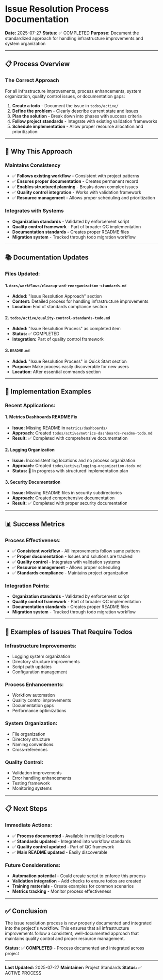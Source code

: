 # Issue Resolution Process Documentation

**Date:** 2025-07-27
**Status:** ✅ COMPLETED
**Purpose:** Document the standardized approach for handling infrastructure improvements and system organization

---

## 📋 **Process Overview**

### **The Correct Approach**
For all infrastructure improvements, process enhancements, system organization, quality control issues, or documentation gaps:

1. **Create a todo** - Document the issue in `todos/active/`
2. **Define the problem** - Clearly describe current state and issues
3. **Plan the solution** - Break down into phases with success criteria
4. **Follow project standards** - Integrate with existing validation frameworks
5. **Schedule implementation** - Allow proper resource allocation and prioritization

---

## 🎯 **Why This Approach**

### **Maintains Consistency**
- ✅ **Follows existing workflow** - Consistent with project patterns
- ✅ **Ensures proper documentation** - Creates permanent record
- ✅ **Enables structured planning** - Breaks down complex issues
- ✅ **Quality control integration** - Works with validation framework
- ✅ **Resource management** - Allows proper scheduling and prioritization

### **Integrates with Systems**
- **Organization standards** - Validated by enforcement script
- **Quality control framework** - Part of broader QC implementation
- **Documentation standards** - Creates proper README files
- **Migration system** - Tracked through todo migration workflow

---

## 📚 **Documentation Updates**

### **Files Updated:**

#### **1. `docs/workflows/cleanup-and-reorganization-standards.md`**
- **Added:** "Issue Resolution Approach" section
- **Content:** Detailed process for handling infrastructure improvements
- **Location:** End of standards compliance section

#### **2. `todos/active/quality-control-standards-todo.md`**
- **Added:** "Issue Resolution Process" as completed item
- **Status:** ✅ COMPLETED
- **Integration:** Part of quality control framework

#### **3. `README.md`**
- **Added:** "Issue Resolution Process" in Quick Start section
- **Purpose:** Make process easily discoverable for new users
- **Location:** After essential commands section

---

## 🔧 **Implementation Examples**

### **Recent Applications:**

#### **1. Metrics Dashboards README Fix**
- **Issue:** Missing README in `metrics/dashboards/`
- **Approach:** Created `todos/active/metrics-dashboards-readme-todo.md`
- **Result:** ✅ Completed with comprehensive documentation

#### **2. Logging Organization**
- **Issue:** Inconsistent log locations and no process organization
- **Approach:** Created `todos/active/logging-organization-todo.md`
- **Status:** 🔄 In progress with structured implementation plan

#### **3. Security Documentation**
- **Issue:** Missing README files in security subdirectories
- **Approach:** Created comprehensive documentation
- **Result:** ✅ Completed with proper security documentation

---

## 📊 **Success Metrics**

### **Process Effectiveness:**
- ✅ **Consistent workflow** - All improvements follow same pattern
- ✅ **Proper documentation** - Issues and solutions are tracked
- ✅ **Quality control** - Integrates with validation systems
- ✅ **Resource management** - Allows proper scheduling
- ✅ **Standards compliance** - Maintains project organization

### **Integration Points:**
- **Organization standards** - Validated by enforcement script
- **Quality control framework** - Part of broader QC implementation
- **Documentation standards** - Creates proper README files
- **Migration system** - Tracked through todo migration workflow

---

## 🎯 **Examples of Issues That Require Todos**

### **Infrastructure Improvements:**
- Logging system organization
- Directory structure improvements
- Script path updates
- Configuration management

### **Process Enhancements:**
- Workflow automation
- Quality control improvements
- Documentation gaps
- Performance optimizations

### **System Organization:**
- File organization
- Directory structure
- Naming conventions
- Cross-references

### **Quality Control:**
- Validation improvements
- Error handling enhancements
- Testing framework
- Monitoring systems

---

## 📋 **Next Steps**

### **Immediate Actions:**
- ✅ **Process documented** - Available in multiple locations
- ✅ **Standards updated** - Integrated into workflow standards
- ✅ **Quality control updated** - Part of QC framework
- ✅ **Main README updated** - Easily discoverable

### **Future Considerations:**
- **Automation potential** - Could create script to enforce this process
- **Validation integration** - Add checks to ensure todos are created
- **Training materials** - Create examples for common scenarios
- **Metrics tracking** - Monitor process effectiveness

---

## ✅ **Conclusion**

The issue resolution process is now properly documented and integrated into the project's workflow. This ensures that all infrastructure improvements follow a consistent, well-documented approach that maintains quality control and proper resource management.

**Status:** ✅ **COMPLETED** - Process documented and integrated across project

---

**Last Updated:** 2025-07-27
**Maintainer:** Project Standards
**Status:** ✅ ACTIVE PROCESS

